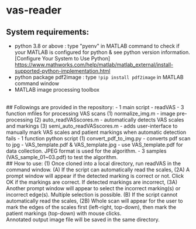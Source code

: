 # vas-reader

## System requirements:
- python 3.8 or above
  : type "pyenv" in MATLAB command to check if your MATLAB is configured for python & see python version information.
  [Configure Your System to Use Python] https://www.mathworks.com/help/matlab/matlab_external/install-supported-python-implementation.html
- python package pdf2image
  : type `!pip install pdf2image` in MATLAB command window
- MATLAB image processing toolbox
<br>
## Followings are provided in the repository:
- 1 main script - readVAS
- 3 function mfiles for processing VAS scans
(1) normalize_img.m - image pre-processing
(2) auto_readVASscores.m - automatically detects VAS scales and markings
(3) semi_auto_readVASscores.m - adds user-interface to manually mark VAS scales and patient markings when automatic detection fails
- 1 function python script
(1) convert_pdf_to_img.py - converts pdf scan to jpg
- VAS_template.pdf & VAS_template.jpg - use VAS_template.pdf for data collection. JPEG format is used for the algorithm.
- 3 samples (VAS_sample_01~03.pdf) to test the algorithm.
<br>
## How to use:
(1) Once cloned into a local directory, run readVAS in the command window.
(A) If the script can automatically read the scales,
(2A) A prompt window will appear if the detected marking is correct or not. Click OK if the markings are correct.
If detected markings are incorrect,
(3A) Another prompt window will appear to select the incorrect marking(s) or incorrect edge(s). Multiple selection is possible.
(B) If the script cannot automatically read the scales,
(2B) Whole scan will appear for the user to mark the edges of the scales first (left-right, top-down), then mark the patient markings (top-down) with mouse clicks. <br>
Annotated output image file will be saved in the same directory.
